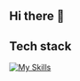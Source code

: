 ## Hi there 👋

## Tech stack

[![My Skills](https://skillicons.dev/icons?i=cpp,js,html,css,bootstrap,windows)](https://skillicons.dev)
